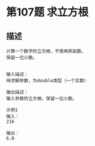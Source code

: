 # 第107题 求立方根
## 描述
    计算一个数字的立方根，不使用库函数。
    保留一位小数。
    
    
    输入描述：
    待求解参数，为double类型（一个实数）
    
    输出描述：
    输入参数的立方根。保留一位小数。
    
    示例1
    输入：
    216

    输出：
    6.0